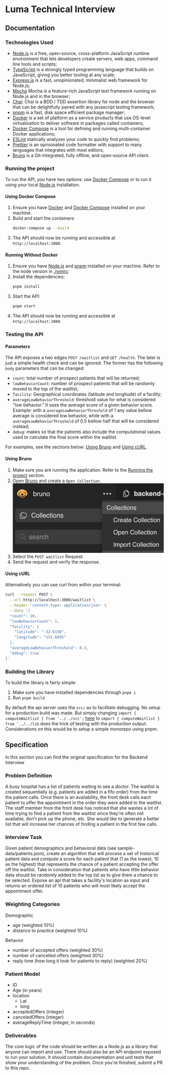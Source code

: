 # Luma Technical Interview

## Documentation

### Technologies Used

- [Node.js](https://nodejs.org/) is a free, open-source, cross-platform JavaScript runtime environment that lets developers create servers, web apps, command line tools and scripts;
- [TypeScript](https://www.typescriptlang.org/) is a strongly typed programming language that builds on JavaScript, giving you better tooling at any scale;
- [Express.js](https://expressjs.com/) is a fast, unopinionated, minimalist web framework for Node.js;
- [Mocha](https://mochajs.org/) Mocha is a feature-rich JavaScript test framework running on Node.js and in the browser;
- [Chai](https://www.chaijs.com/): Chai is a BDD / TDD assertion library for node and the browser that can be delightfully paired with any javascript testing framework;
- [pnpm](https://pnpm.io/) is a fast, disk space efficient package manager;
- [Docker](https://www.docker.com/) is a set of platform as a service products that use OS-level virtualization to deliver software in packages called containers;
- [Docker Compose](https://docs.docker.com/compose/) is a tool for defining and running multi-container Docker applications;
- [ESLint](https://eslint.org/) statically analyzes your code to quickly find problems;
- [Prettier](https://prettier.io/) is an opinionated code formatter with support to many languages that integrates with most editors;
- [Bruno](https://usebruno.com/) is a Git-integrated, fully offline, and open-source API client.

### Running the project

To run the API, you have two options: use [Docker Compose](https://docs.docker.com/compose/) or to run it using your local [Node.js](https://nodejs.org/) installation.

#### Using Docker Compose

1. Ensure you have [Docker](https://www.docker.com/) and [Docker Compose](https://docs.docker.com/compose/) installed on your machine.
2. Build and start the containers:
    ```sh
    docker-compose up --build
    ```
3. The API should now be running and accessible at `http://localhost:3000`.

#### Running Without Docker

1. Ensure you have [Node.js](https://nodejs.org/) and [pnpm](https://pnpm.io/) installed on your machine. Refer to the node version in [.nvmrc](./.nvmrc):
2. Install the dependencies:
    ```sh
    pnpm install
    ```
3. Start the API:
    ```sh
    pnpm start
    ```
4. The API should now be running and accessible at `http://localhost:3000`.

### Testing the API

#### Parameters

The API exposes a two edges `POST /waitlist` and `GET /health`. The later is just a simple health check and can be ignored. The former has the following `body` parameters that can be changed:

- `count`: total number of prospect patients that will be returned;
- `lowBehaviorCount`: number of prospect patients that will be randomly moved to the top of the waitlist;
- `facility`: Geographical coordinates (latitude and longitude) of a facility;
- `averageLowBehaviorThreshold`: threshold value for what is considered "low behavior." It uses the average score of a given behavior score. Example: with a `averageLowBehaviorThreshold` of 1 any value bellow average is considered low behavior, while with a `averageLowBehaviorThreshold` of 0.5 bellow half that will be considered instead;
- `debug`: makes so that the patients also include the computational values used to calculate the final score within the waitlist.

For examples, see the sections below: [Using Bruno](#using-bruno) and [Using cURL](#using-curl).

#### Using Bruno

1. Make sure you are running the application. Refer to the [Running the project](#running-the-project) section.
2. Open [Bruno](https://usebruno.com/) and create a `Open Collection`.
   ![](./docs/bruno--open-collection.png)
3. Select the `POST waitlist` Request:
4. Send the request and verify the response.

#### Using cURL

Alternatively you can use curl from within your terminal:

```sh
curl --request POST \
  --url http://localhost:3000/waitlist \
  --header 'content-type: application/json' \
  --data '{
  "count": 10,
  "lowBehaviorCount": 1,
  "facility": {
	"latitude": "-32.6156",
	"longitude": "131.6695"
  },
  "averageLowBehaviorThreshold": 0.3,
  "debug": true
}'
```

### Building the Library

To build the library is fairly simple:

1. Make sure you have installed dependencies through `pnpm i`
2. Run `pnpm build`

By default the api server uses the `src/` as to facilitate debugging. No setup for a production build was made. But simply changing `import { computeWaitlist } from '../../src';` [here](./app/controllers/waitlist.controller.ts) to `import { computeWaitlist } from '../../lib` does the trick of testing with the production output. Considerations on this would be to setup a simple monorepo using pnpm.

## Specification

In this section you can find the original specification for the Backend Interview

### Problem Definition

A busy hospital has a list of patients waiting to see a doctor. The waitlist is created sequentially (e.g. patients are added in a fifo order) from the time the patient calls. Once there is an availability, the front desk calls each patient to offer the appointment in the order they were added to the waitlist. The staff member from the front desk has noticed that she wastes a lot of time trying to find a patient from the waitlist since they&#39;re often not available, don&#39;t pick up the phone, etc. She would like to generate a better list that will increase her chances of finding a patient in the first few calls.

### Interview Task

Given patient demographics and behavioral data (see sample-data/patients.json), create an algorithm that will process a set of historical patient data and compute a score for each patient that (1 as the lowest, 10 as the highest) that represents the chance of a patient accepting the offer off the waitlist. Take in consideration that patients who have little behavior data should be randomly added to the top list as to give them a chance to be selected. Expose an api that takes a facility's location as input and returns an ordered list of 10 patients who will most likely accept the appointment offer.

### Weighting Categories

Demographic

- age (weighted 10%)
- distance to practice (weighted 10%)

Behavior

- number of accepted offers (weighted 30%)
- number of cancelled offers (weighted 30%)
- reply time (how long it took for patients to reply) (weighted 20%)

### Patient Model

- ID
- Age (in years)
- location
    - Lat
    - long
- acceptedOffers (integer)
- canceledOffers (integer)
- averageReplyTime (integer, in seconds)

### Deliverables

The core logic of the code should be written as a Node.js as a library that anyone can import and use. There should also be an API endpoint exposed to run your solution. It should contain documentation and unit tests that show your understanding of the problem. Once you&#39;re finished, submit a PR to this repo.
